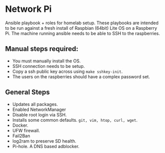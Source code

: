 # Network Pi

Ansible playbook + roles for homelab setup. These playbooks are intended to be run against a fresh install of Raspbian (64bit) Lite OS on a Raspberry Pi. The machine running ansible needs to be able to SSH to the raspberries.

## Manual steps required:

- You must manually install the OS.
- SSH connection needs to be setup.
- Copy a ssh public key across using `make sshkey-init`.
- The users on the raspberries should have a complex password set.

## General Steps

- Updates all packages.
- Enabled NetworkManager
- Disable root login via SSH.
- Installs some common defaults. `git, vim, htop, curl, wget`.
- Docker.
- UFW firewall.
- Fail2Ban
- log2ram to preserve SD health.
- Pi-hole. A DNS based adblocker.
